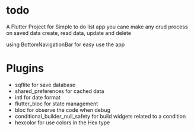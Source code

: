 # todo

A Flutter Project for Simple to do list app
you cane make any crud process on saved data create, read data, update and delete 

using BottomNavigationBar for easy use the app

# Plugins
- sqflite for save database
- shared_preferences for cached data
- intl for date format
- flutter_bloc for state management
- bloc for observe the code when debug
- conditional_builder_null_safety for build widgets related to a condition
- hexcolor for use colors in the Hex type
